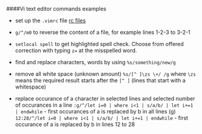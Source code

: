 ####Vi text editor commands examples

- set up the `.vimrc` file [rc files](https://github.com/bkocis/linux_rc-s/blob/master/vimrc/)

- `g/^/m0` to reverse the content of a file, for example lines 1-2-3 to 3-2-1

- `setlocal spell` to get highlighted spell check. Choose from offered correction with typing `z=` at the misspelled word. 

- find and replace characters, words by using `%s/something/new/g`

- remove all white space (unknown amount) 
	`%s/[^ ]\zs \+/ /g` 	where `\zs` means the required result starts after the `[^ ]` (lines that start with a whitespace) 
- replace occurance of a character in selected lines and selected number of occurances in a line 
	`:g/^/let i=0 | where i<1 | s/a/b/ | let i+=1 | endwhile` - first occurances of a is replaced by b in all lines (g)
	`12:28/^/let i=0 | where i<1 | s/a/b/ | let i+=1 | endwhile` - first occurance of a is replaced by b in lines 12 to 28
